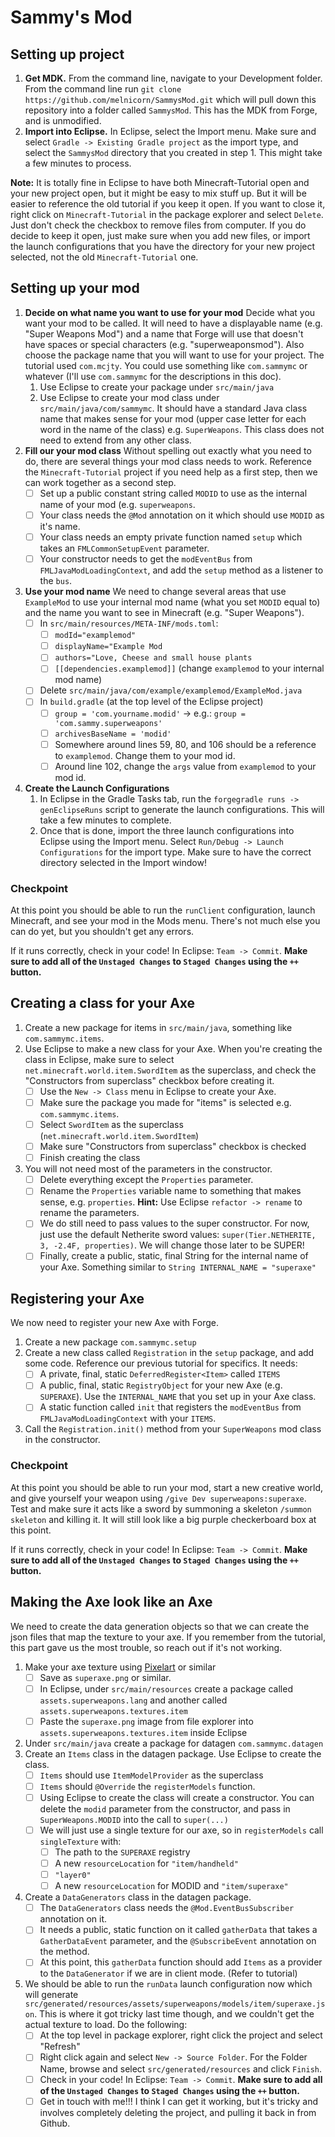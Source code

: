 
# Sammy's Mod

## Setting up project

1. **Get MDK.**
From the command line, navigate to your Development folder. From the command line run `git clone https://github.com/melnicorn/SammysMod.git` which will pull down this repository into a folder called `SammysMod`. This has the MDK from Forge, and is unmodified.
2. **Import into Eclipse.**
In Eclipse, select the Import menu. Make sure and select `Gradle -> Existing Gradle project` as the import type, and select the `SammysMod` directory that you created in step 1. This might take a few minutes to process.

**Note:** It is totally fine in Eclipse to have both Minecraft-Tutorial open and your new project open, but it might be easy to mix stuff up. But it will be easier to reference the old tutorial if you keep it open. If you want to close it, right click on `Minecraft-Tutorial` in the package explorer and select `Delete`. Just don't check the checkbox to remove files from computer. If you do decide to keep it open, just make sure when you add new files, or import the launch configurations that you have the directory for your new project selected, not the old `Minecraft-Tutorial` one.

## Setting up your mod
1. **Decide on what name you want to use for your mod**
Decide what you want your mod to be called. It will need to have a displayable name (e.g. "Super Weapons Mod") and a name that Forge will use that doesn't have spaces or special characters (e.g. "superweaponsmod"). Also choose the package name that you will want to use for your project. The tutorial used ``com.mcjty``. You could use something like ``com.sammymc`` or whatever (I'll use ``com.sammymc`` for the descriptions in this doc). 
	1. Use Eclipse to create your package under ``src/main/java`` 
	2. Use Eclipse to create your mod class under ``src/main/java/com/sammymc``. It should have a standard Java class name that makes sense for your mod (upper case letter for each word in the name of the class) e.g. ``SuperWeapons``. This class does not need to extend from any other class.
2. **Fill our your mod class**
Without spelling out exactly what you need to do, there are several things your mod class needs to work. Reference the ``Minecraft-Tutorial`` project if you need help as a first step, then we can work together as a second step.
	- [ ] Set up a public constant string called ``MODID`` to use as the internal name of your mod (e.g. ``superweapons``.
	- [ ] Your class needs the ``@Mod`` annotation on it which should use ``MODID`` as it's name.
	- [ ] Your class needs an empty private function named ``setup`` which takes an ``FMLCommonSetupEvent`` parameter.
	- [ ] Your constructor needs to get the ``modEventBus`` from `FMLJavaModLoadingContext`, and add the ``setup`` method as a listener to the ``bus``.
3. **Use your mod name**
We need to change several areas that use ``ExampleMod`` to use your internal mod name (what you set ``MODID`` equal to) and the name you want to see in Minecraft (e.g. "Super Weapons").
	- [ ] In ``src/main/resources/META-INF/mods.toml``:
		- [ ] ``modId="examplemod"``
		- [ ] ``displayName="Example Mod``
		- [ ] ``authors="Love, Cheese and small house plants``
		- [ ] ``[[dependencies.examplemod]]`` (change ``examplemod`` to your internal mod name)
	- [ ] Delete ``src/main/java/com/example/examplemod/ExampleMod.java``
	- [ ] In ``build.gradle`` (at the top level of the Eclipse project)
		- [ ] ``group = 'com.yourname.modid'`` -> e.g.: ``group = 'com.sammy.superweapons'``
		- [ ] ``archivesBaseName = 'modid'``
		- [ ] Somewhere around lines 59, 80, and 106 should be a reference to ``examplemod``. Change them to your mod id.
		- [ ] Around line 102, change the `args` value from `examplemod` to your mod id.

4. **Create the Launch Configurations**
	1. In Eclipse in the Gradle Tasks tab, run the ``forgegradle runs -> genEclipseRuns`` script to generate the launch configurations. This will take a few minutes to complete.
	2. Once that is done, import the three launch configurations into Eclipse using the Import menu. Select ``Run/Debug -> Launch Configurations`` for the import type. Make sure to have the correct directory selected in the Import window!

### Checkpoint
At this point you should be able to run the ``runClient`` configuration, launch Minecraft, and see your mod in the Mods menu. There's not much else you can do yet, but you shouldn't get any errors.

If it runs correctly, check in your code! In Eclipse: `Team -> Commit`. **Make sure to add all of the `Unstaged Changes` to `Staged Changes` using the `++` button.**

## Creating a class for your Axe
1. Create a new package for items in ``src/main/java``, something like ``com.sammymc.items``.
2. Use Eclipse to make a new class for your Axe. When you're creating the class in Eclipse, make sure to select ``net.minecraft.world.item.SwordItem`` as the superclass, and check the "Constructors from superclass" checkbox before creating it.
	 - [ ] Use the ``New -> Class`` menu in Eclipse to create your Axe.
	 - [ ] Make sure the package you made for "items" is selected e.g. ``com.sammymc.items``.
	 - [ ] Select ``SwordItem`` as the superclass (``net.minecraft.world.item.SwordItem``)
	 - [ ] Make sure "Constructors from superclass" checkbox is checked
	 - [ ] Finish creating the class
3. You will not need most of the parameters in the constructor.
	- [ ] Delete everything except the `Properties` parameter.
	- [ ] Rename the `Properties` variable name to something that makes sense, e.g. `properties`. **Hint:** Use Eclipse ``refactor -> rename`` to rename the parameters.
	- [ ] We do still need to pass values to the super constructor. For now, just use the default Netherite sword values: `super(Tier.NETHERITE, 3, -2.4F, properties)`. We will change those later to be SUPER!
	- [ ] Finally, create a public, static, final String for the internal name of your Axe. Something similar to `String INTERNAL_NAME = "superaxe"`

## Registering your Axe
We now need to register your new Axe with Forge.
1. Create a new package `com.sammymc.setup`
2. Create a new class called `Registration` in the `setup` package, and add some code. Reference our previous tutorial for specifics. It needs: 
	- [ ] A private, final, static `DeferredRegister<Item>` called `ITEMS`
	- [ ] A public, final, static `RegistryObject` for your new Axe (e.g. `SUPERAXE`). Use the `INTERNAL_NAME` that you set up in your Axe class.
	- [ ] A static function called `init` that registers the `modEventBus` from `FMLJavaModLoadingContext` with your `ITEMS`.
3. Call the `Registration.init()` method from your `SuperWeapons` mod class in the constructor.

### Checkpoint
At this point you should be able to run your mod, start a new creative world, and give yourself your weapon using `/give Dev superweapons:superaxe`. Test and make sure it acts like a sword by summoning a skeleton `/summon skeleton` and killing it. It will still look like a big purple checkerboard box at this point.

If it runs correctly, check in your code! In Eclipse: `Team -> Commit`. **Make sure to add all of the `Unstaged Changes` to `Staged Changes` using the `++` button.**

## Making the Axe look like an Axe
We need to create the data generation objects so that we can create the json files that map the texture to your axe. If you remember from the tutorial, this part gave us the most trouble, so reach out if it's not working.
1. Make your axe texture using [Pixelart](https://www.pixilart.com/) or similar
	 - [ ] Save as `superaxe.png` or similar.
	 - [ ] In Eclipse, under `src/main/resources` create a package called `assets.superweapons.lang` and another called `assets.superweapons.textures.item`
	 - [ ] Paste the `superaxe.png` image from file explorer into `assets.superweapons.textures.item` inside Eclipse
2. Under `src/main/java` create a package for datagen `com.sammymc.datagen`
3. Create an `Items` class in the datagen package. Use Eclipse to create the class.
	- [ ] `Items` should use `ItemModelProvider` as the superclass
	- [ ] `Items` should `@Override` the `registerModels` function.
	- [ ] Using Eclipse to create the class will create a constructor. You can delete the `modid` parameter from the constructor, and pass in `SuperWeapons.MODID` into the call to `super(...)`
	- [ ] We will just use a single texture for our axe, so in `registerModels` call `singleTexture` with:
		- [ ] The path to the `SUPERAXE` registry
		- [ ] A new `resourceLocation` for `"item/handheld"`
		- [ ] `"layer0"`
		- [ ] A new `resourceLocation` for MODID and `"item/superaxe"`
4. Create a `DataGenerators` class in the datagen package.
	- [ ] The `DataGenerators` class needs the `@Mod.EventBusSubscriber` annotation on it.
	- [ ] It needs a public, static function on it called `gatherData` that takes a `GatherDataEvent` parameter, and the `@SubscribeEvent` annotation on the method.
	- [ ] At this point, this `gatherData` function should add `Items` as a provider to the `DataGenerator` if we are in client mode. (Refer to tutorial)

5. We should be able to run the `runData` launch configuration now which will generate `src/generated/resources/assets/superweapons/models/item/superaxe.json`. This is where it got tricky last time though, and we couldn't get the actual texture to load. Do the following:
	- [ ] At the top level in package explorer, right click the project and select "Refresh"
	- [ ] Right click again and select `New -> Source Folder`. For the Folder Name, browse and select `src/generated/resources` and click `Finish`.
	- [ ] Check in your code! In Eclipse: `Team -> Commit`. **Make sure to add all of the `Unstaged Changes` to `Staged Changes` using the `++` button.**
	- [ ] Get in touch with me!!! I think I can get it working, but it's tricky and involves completely deleting the project, and pulling it back in from Github.
